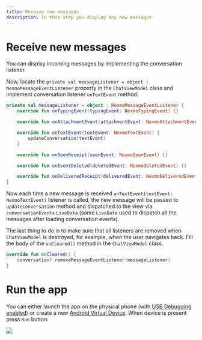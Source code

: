 ```yaml
---
title: Receive new messages
description: In this step you display any new messages
---
```


# Receive new messages

You can display incoming messages by implementing the conversation listener.


Now, locate the `private val messageListener = object : NexmoMessageEventListener` property in the `ChatViewModel` class and implement conversation listener `onTextEvent` method:

```kotlin
private val messageListener = object : NexmoMessageEventListener {
    override fun onTypingEvent(typingEvent: NexmoTypingEvent) {}

    override fun onAttachmentEvent(attachmentEvent: NexmoAttachmentEvent) {}

    override fun onTextEvent(textEvent: NexmoTextEvent) {
        updateConversation(textEvent)
    }

    override fun onSeenReceipt(seenEvent: NexmoSeenEvent) {}

    override fun onEventDeleted(deletedEvent: NexmoDeletedEvent) {}

    override fun onDeliveredReceipt(deliveredEvent: NexmoDeliveredEvent) {}
}
```

Now each time a new message is received `onTextEvent(textEvent: NexmoTextEvent)` listener is called, the new message will be passed to `updateConversation` method and dispatched to the view via `conversationEvents` `LiveData` (same `LiveData` used to dispatch all the messages after loading conversation events).

The last thing to do is to make sure that all listeners are removed when `ChatViewModel` is destroyed, for example, when the user navigates back. Fill the body of the `onCleared()` method in the `ChatViewModel` class.

```kotlin
override fun onCleared() {
    conversation?.removeMessageEventListener(messageListener)
}
```

# Run the app

You can either launch the app on the physical phone (with [USB Debugging enabled](https://developer.android.com/studio/debug/dev-options#enable)) or create a new [Android Virtual Device](https://developer.android.com/studio/run/managing-avds). When device is present press `Run` button: 

![](public/screenshots/tutorials/client-sdk/android-shared/launch-app.png)